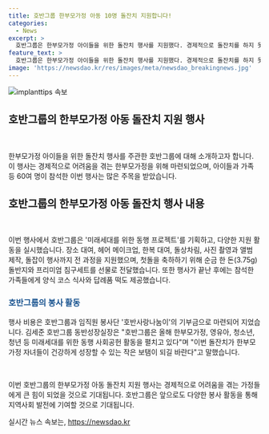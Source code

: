 ```yaml
---
title: 호반그룹 한부모가정 아동 10명 돌잔치 지원합니다!
categories:
  - News
excerpt: >
  호반그룹은 한부모가정 아이들을 위한 돌잔치 행사를 지원했다. 경제적으로 돌잔치를 하지 못한 10명의 한부모가정 아이와 가족 등 60여 명이 참석한 행사에서 호반그룹은 모든 과정을 지원했다. 이 외에도 순금 돌반지와 선물로 전달했고, 행사가 끝난 후에는 코스 식사와 답례품 떡을 제공했다. 이번 행사는 호반그룹과 임직원 봉사단 호반사랑나눔이의 기부금으로 마련되었으며, 김세준 호반그룹 동반성장실장은 미래세대를 위한 동행 사회공헌 활동을 펼치고 있다고 말했다.
feature_text: >
  호반그룹은 한부모가정 아이들을 위한 돌잔치 행사를 지원했다. 경제적으로 돌잔치를 하지 못한 10명의 한부모가정 아이와 가족 등 60여 명이 참석한 행사에서 호반그룹은 모든 과정을 지원했다. 이 외에도 순금 돌반지와 선물로 전달했고, 행사가 끝난 후에는 코스 식사와 답례품 떡을 제공했다. 이번 행사는 호반그룹과 임직원 봉사단 호반사랑나눔이의 기부금으로 마련되었으며, 김세준 호반그룹 동반성장실장은 미래세대를 위한 동행 사회공헌 활동을 펼치고 있다고 말했다.
image: 'https://newsdao.kr/res/images/meta/newsdao_breakingnews.jpg'
---
```


<p><img src="https://newsdao.kr/res/images/meta/newsdao_breakingnews.jpg" alt="implanttips 속보" /></p>

<h2 data-ke-size="size26"><b>호반그룹의 한부모가정 아동 돌잔치 지원 행사</b></h2>

<p data-ke-size="size16">&nbsp;</p>

<p>한부모가정 아이들을 위한 돌잔치 행사를 주관한 호반그룹에 대해 소개하고자 합니다. 이 행사는 경제적으로 어려움을 겪는 한부모가정을 위해 마련되었으며, 아이들과 가족 등 60여 명이 참석한 이번 행사는 많은 주목을 받았습니다.</p>

<h2 data-ke-size="size24">호반그룹의 한부모가정 아동 돌잔치 행사 내용</h2>

<p data-ke-size="size16">&nbsp;</p>

<p>이번 행사에서 호반그룹은 '미래세대를 위한 동행 프로젝트'를 기획하고, 다양한 지원 활동을 실시했습니다. 장소 대여, 헤어 메이크업, 한복 대여, 돌상차림, 사진 촬영과 앨범 제작, 돌잡이 행사까지 전 과정을 지원했으며, 첫돌을 축하하기 위해 순금 한 돈(3.75g) 돌반지와 프리미엄 침구세트를 선물로 전달했습니다. 또한 행사가 끝난 후에는 참석한 가족들에게 양식 코스 식사와 답례품 떡도 제공했습니다.</p>

<h3><b><span style="color: #1a5490;">호반그룹의 봉사 활동</span></b></h3>

<p data-ke-size="size16">행사 비용은 호반그룹과 임직원 봉사단 '호반사랑나눔이'의 기부금으로 마련되어 지었습니다. 김세준 호반그룹 동반성장실장은 "호반그룹은 올해 한부모가정, 영유아, 청소년, 청년 등 미래세대를 위한 동행 사회공헌 활동을 펼치고 있다"며 "이번 돌잔치가 한부모가정 자녀들이 건강하게 성장할 수 있는 작은 보탬이 되길 바란다"고 말했습니다.</p>

<p data-ke-size="size16">&nbsp;</p>

<p>이번 호반그룹의 한부모가정 아동 돌잔치 지원 행사는 경제적으로 어려움을 겪는 가정들에게 큰 힘이 되었을 것으로 기대됩니다. 호반그룹은 앞으로도 다양한 봉사 활동을 통해 지역사회 발전에 기여할 것으로 기대됩니다.</p>
실시간 뉴스 속보는, <a href="https://newsdao.kr" rel="dofollow">https://newsdao.kr</a>


